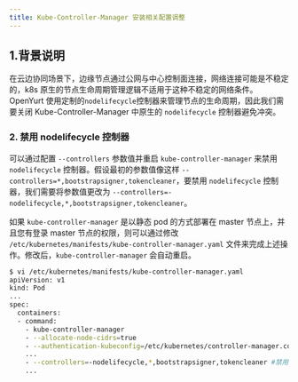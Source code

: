 ```yaml
---
title: Kube-Controller-Manager 安装相关配置调整
---
```


## 1.背景说明

在云边协同场景下，边缘节点通过公网与中心控制面连接，网络连接可能是不稳定的，k8s 原生的节点生命周期管理逻辑不适用于这种不稳定的网络条件。OpenYurt 使用定制的`nodelifecycle`控制器来管理节点的生命周期，因此我们需要关闭 Kube-Controller-Manager 中原生的 `nodelifecycle` 控制器避免冲突。

### 2. 禁用 nodelifecycle 控制器

可以通过配置 `--controllers` 参数值并重启 `kube-controller-manager` 来禁用 `nodelifecycle` 控制器。假设最初的参数值像这样 `--controllers=*,bootstrapsigner,tokencleaner`，要禁用 `nodelifecycle` 控制器，我们需要将参数值更改为 `--controllers=-nodelifecycle,*,bootstrapsigner,tokencleaner`。

如果 `kube-controller-manager` 是以静态 pod 的方式部署在 master 节点上，并且您有登录 master 节点的权限，则可以通过修改 `/etc/kubernetes/manifests/kube-controller-manager.yaml` 文件来完成上述操作。修改后，`kube-controller-manager` 会自动重启。

```bash
$ vi /etc/kubernetes/manifests/kube-controller-manager.yaml
apiVersion: v1
kind: Pod
...
spec:
  containers:
  - command:
    - kube-controller-manager
    - --allocate-node-cidrs=true
    - --authentication-kubeconfig=/etc/kubernetes/controller-manager.conf
    ...
    - --controllers=-nodelifecycle,*,bootstrapsigner,tokencleaner #禁用nodelifecycle控制器
    ...
```
